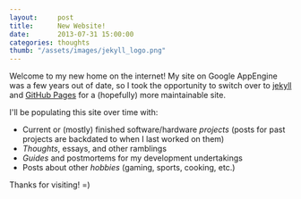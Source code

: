 ```yaml
---
layout:     post
title:      New Website!
date:       2013-07-31 15:00:00
categories: thoughts
thumb: "/assets/images/jekyll_logo.png"
---
```


Welcome to my new home on the internet! My site on Google AppEngine was a few
years out of date, so I took the opportunity to switch over to [jekyll][jekyll]
and [GitHub Pages][ghpages] for a (hopefully) more maintainable site. 

I'll be populating this site over time with:

* Current or (mostly) finished software/hardware *projects* (posts for past
projects are backdated to when I last worked on them)
* *Thoughts*, essays, and other ramblings
* *Guides* and postmortems for my development undertakings
* Posts about other *hobbies* (gaming, sports, cooking, etc.)

Thanks for visiting! =)

[jekyll]:    http://jekyllrb.com
[ghpages]:   http://pages.github.com
